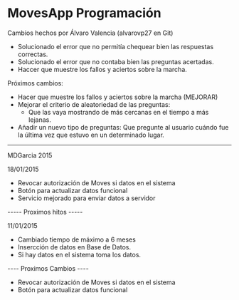 # MovesApp Programación
Cambios hechos por Álvaro Valencia (alvarovp27 en Git)
* Solucionado el error que no permitía chequear bien las respuestas correctas.
* Solucionado el error que no contaba bien las preguntas acertadas.
* Haccer que muestre los fallos y aciertos sobre la marcha.

Próximos cambios:
* Hacer que muestre los fallos y aciertos sobre la marcha (MEJORAR)
* Mejorar el criterio de aleatoriedad de las preguntas:
    * Que las vaya mostrando de más cercanas en el tiempo a más lejanas.
* Añadir un nuevo tipo de preguntas: Que pregunte al usuario cuándo fue la última vez que estuvo en un determinado lugar.


-----------------------------------------------------

MDGarcia 2015


18/01/2015

* Revocar autorización de Moves si datos en el sistema
* Botón para actualizar datos funcional
* Servicio mejorado para enviar datos a servidor

----- Proximos hitos -----

11/01/2015
* Cambiado tiempo de máximo a 6 meses
* Insercción de datos en Base de Datos.
* Si hay datos en el sistema toma los datos.

---- Proximos Cambios ----
* Revocar autorización de Moves si datos en el sistema
* Botón para actualizar datos funcional
